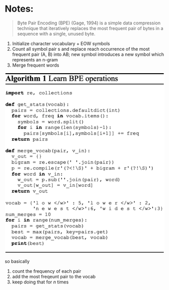 # Notes:

> Byte Pair Encoding (BPE) (Gage, 1994) is a simple data compression technique that iteratively replaces the most frequent pair of bytes in a sequence with a single, unused byte.
1. Initialize character vocabulary + EOW symbols
2. Count all symbol pair s and replace reach occurrence of the most frequent pair (A, B) into AB; new symbol introduces a new symbol which represents an n-gram
3. Merge frequent words 

![bpe](bpe.png) 

so basically 
1. count the frequency of each pair
2. add the most freqeunt pair to the vocab
3. keep doing that for *n* times

